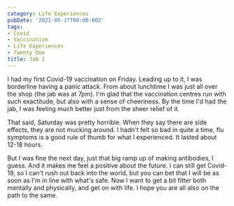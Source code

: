 ```yaml
---
category: Life Experiences
pubDate: '2021-05-17T00:00:00Z'
tags:
- Covid
- Vaccination
- Life Experiences
- Twenty One
title: Jab 1
---
```

I had my first Covid-19 vaccination on Friday. Leading up to it, I was borderline having a panic attack. From about lunchtime I was just all over the shop (the jab was at 7pm). I'm glad that the vaccination centres run with such exactitude, but also with a sense of cheeriness. By the time I'd had the jab, I was feeling much better just from the sheer relief of it. 

That said, Saturday was pretty horrible. When they say there are side effects, they are not mucking around. I hadn't felt so bad in quite a time, flu symptoms is a good rule of thumb for what I experienced. It lasted about 12-18 hours.

But I was fine the next day, just that big ramp up of making antibodies, I guess. And it makes me feel a positive about the future. I can still get Covid-19, so I can't rush out back into the world, but you can bet that I will be as soon as I'm in line with what's safe. Now I want to get a bit fitter both mentally and physically, and get on with life. I hope you are all also on the path to the same.